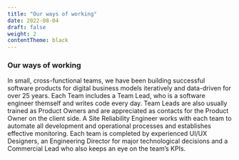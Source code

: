 ```yaml
---
title: "Our ways of working"
date: 2022-08-04
draft: false
weight: 2
contentTheme: black
---
```

### Our ways of working

In small, cross-functional teams, we have been building successful software products for digital business models iteratively and data-driven for over 25 years. Each Team includes a Team Lead, who is a software engineer themself and writes code every day. Team Leads are also usually trained as Product Owners and are appreciated as contacts for the Product Owner on the client side. A Site Reliability Engineer works with each team to automate all development and operational processes and establishes effective monitoring. Each team is completed by experienced UI/UX Designers, an Engineering Director for major technological decisions and a Commercial Lead who also keeps an eye on the team’s KPIs.
